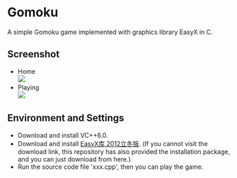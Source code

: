 # Gomoku
A simple Gomoku game implemented with graphics library EasyX in C.
## Screenshot
* Home<br>![](http://yaochenkun.cn/wordpress/wp-content/uploads/2016/07/wuziqi1.jpg)
* Playing<br>![](http://yaochenkun.cn/wordpress/wp-content/uploads/2016/07/wuziqi2.png)

## Environment and Settings
* Download and install VC++6.0.
* Download and install [EasyX库 2012立冬版](http://www.easyx.cn/downloads/View.aspx?id=6). (If you cannot visit the download link, this repository has also provided the installation package, and you can just download from here.)
* Run the source code file 'xxx.cpp', then you can play the game.
